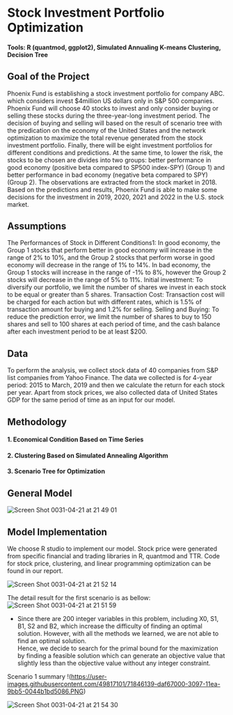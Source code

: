 # Stock Investment Portfolio Optimization 

#### Tools: R (quantmod, ggplot2), Simulated Annualing K-means Clustering, Decision Tree 

## Goal of the Project
Phoenix Fund is establishing a stock investment portfolio for company ABC. which considers invest $4million US dollars only in S&P 500 companies. Phoenix Fund will choose 40 stocks to invest and only consider buying or selling these stocks during the three-year-long investment period. The decision of buying and selling will based on the result of scenario tree with the predication on the economy of the United States and the network optimization to maximize the total revenue generated from the stock investment portfolio. Finally, there will be eight investment portfolios for different conditions and predictions. At the same time, to lower the risk, the stocks to be chosen are divides into two groups: better performance in good economy (positive beta compared to SP500 index-SPY) (Group 1) and better performance in bad economy (negative beta compared to SPY) (Group 2). The observations are extracted from the stock market in 2018. Based on the predictions and results, Phoenix Fund is able to make some decisions for the investment in 2019, 2020, 2021 and 2022 in the U.S. stock market.
## Assumptions
The Performances of Stock in Different Conditions1: In good economy, the Group 1 stocks that perform better in good economy will increase in the range of 2% to 10%, and the Group 2 stocks that perform worse in good economy will decrease in the range of 1% to 14%. In bad economy, the Group 1 stocks will increase in the range of -1% to 8%, however the Group 2 stocks will decrease in the range of 5% to 11%. Initial investment: To diversify our portfolio, we limit the number of shares we invest in each stock to be equal or greater than 5 shares. Transaction Cost: Transaction cost will be charged for each action but with different rates, which is 1.5% of transaction amount for buying and 1.2% for selling. Selling and Buying: To reduce the prediction error, we limit the number of shares to buy to 150 shares and sell to 100 shares at each period of time, and the cash balance after each investment period to be at least $200.

## Data
To perform the analysis, we collect stock data of 40 companies from S&P list companies from Yahoo Finance. The data we collected is for 4-year period: 2015 to March, 2019 and then we calculate the return for each stock per year. Apart from stock prices, we also collected data of United States GDP for the same period of time as an input for our model.

## Methodology
#### 1. Economical Condition Based on Time Series 
#### 2. Clustering Based on Simulated Annealing Algorithm
#### 3. Scenario Tree for Optimization

## General Model

![Screen Shot 0031-04-21 at 21 49 01](https://user-images.githubusercontent.com/49817101/56478721-5919d480-647f-11e9-8f2a-5c7fdd7c27d9.png)

## Model Implementation 
We choose R studio to implement our model. Stock price were generated from specific financial and trading libraries in R, quantmod and TTR. Code for stock price, clustering, and linear programming optimization can be found in our report. 

![Screen Shot 0031-04-21 at 21 52 14](https://user-images.githubusercontent.com/49817101/56478808-d5acb300-647f-11e9-94f0-6e6fc8b488e6.png)

The detail result for the first scenario is as bellow: 
![Screen Shot 0031-04-21 at 21 51 59](https://user-images.githubusercontent.com/49817101/56478806-d34a5900-647f-11e9-9a74-526e2c09d18c.png)

*	Since	there	are	200	integer	variables	in	this	problem,	including	X0,	S1,	B1,	S2	and	B2,	which	increase	the	difficulty	of	finding	an	optimal	solution.	However,	with	all	the	methods	we	learned,	we	are	not	able	to	find	an	optimal	solution.	
Hence,	we	decide	to	search	for	the	primal	bound	for	the	maximization	by	finding	a	feasible	solution	which	can generate	an	objective	value	that	slightly	less	than the	objective	value	without	any	integer	constraint.

Scenario	1	summary
!(https://user-images.githubusercontent.com/49817101/71846139-daf67000-3097-11ea-9bb5-0044b1bd5086.PNG)

![Screen Shot 0031-04-21 at 21 54 30](https://user-images.githubusercontent.com/49817101/56478868-1d333f00-6480-11e9-9a84-612e31a5bc83.png)

